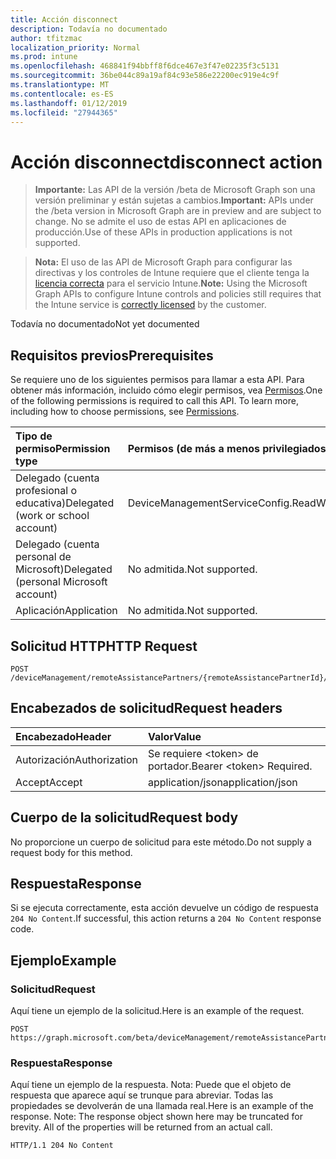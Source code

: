 ```yaml
---
title: Acción disconnect
description: Todavía no documentado
author: tfitzmac
localization_priority: Normal
ms.prod: intune
ms.openlocfilehash: 468841f94bbff8f6dce467e3f47e02235f3c5131
ms.sourcegitcommit: 36be044c89a19af84c93e586e22200ec919e4c9f
ms.translationtype: MT
ms.contentlocale: es-ES
ms.lasthandoff: 01/12/2019
ms.locfileid: "27944365"
---
```

# <a name="disconnect-action"></a><span data-ttu-id="c55d1-103">Acción disconnect</span><span class="sxs-lookup"><span data-stu-id="c55d1-103">disconnect action</span></span>

> <span data-ttu-id="c55d1-104">**Importante:** Las API de la versión /beta de Microsoft Graph son una versión preliminar y están sujetas a cambios.</span><span class="sxs-lookup"><span data-stu-id="c55d1-104">**Important:** APIs under the /beta version in Microsoft Graph are in preview and are subject to change.</span></span> <span data-ttu-id="c55d1-105">No se admite el uso de estas API en aplicaciones de producción.</span><span class="sxs-lookup"><span data-stu-id="c55d1-105">Use of these APIs in production applications is not supported.</span></span>

> <span data-ttu-id="c55d1-106">**Nota:** El uso de las API de Microsoft Graph para configurar las directivas y los controles de Intune requiere que el cliente tenga la [licencia correcta](https://go.microsoft.com/fwlink/?linkid=839381) para el servicio Intune.</span><span class="sxs-lookup"><span data-stu-id="c55d1-106">**Note:** Using the Microsoft Graph APIs to configure Intune controls and policies still requires that the Intune service is [correctly licensed](https://go.microsoft.com/fwlink/?linkid=839381) by the customer.</span></span>

<span data-ttu-id="c55d1-107">Todavía no documentado</span><span class="sxs-lookup"><span data-stu-id="c55d1-107">Not yet documented</span></span>
## <a name="prerequisites"></a><span data-ttu-id="c55d1-108">Requisitos previos</span><span class="sxs-lookup"><span data-stu-id="c55d1-108">Prerequisites</span></span>
<span data-ttu-id="c55d1-p102">Se requiere uno de los siguientes permisos para llamar a esta API. Para obtener más información, incluido cómo elegir permisos, vea [Permisos](/graph/permissions-reference).</span><span class="sxs-lookup"><span data-stu-id="c55d1-p102">One of the following permissions is required to call this API. To learn more, including how to choose permissions, see [Permissions](/graph/permissions-reference).</span></span>

|<span data-ttu-id="c55d1-111">Tipo de permiso</span><span class="sxs-lookup"><span data-stu-id="c55d1-111">Permission type</span></span>|<span data-ttu-id="c55d1-112">Permisos (de más a menos privilegiados)</span><span class="sxs-lookup"><span data-stu-id="c55d1-112">Permissions (from most to least privileged)</span></span>|
|:---|:---|
|<span data-ttu-id="c55d1-113">Delegado (cuenta profesional o educativa)</span><span class="sxs-lookup"><span data-stu-id="c55d1-113">Delegated (work or school account)</span></span>|<span data-ttu-id="c55d1-114">DeviceManagementServiceConfig.ReadWrite.All</span><span class="sxs-lookup"><span data-stu-id="c55d1-114">DeviceManagementServiceConfig.ReadWrite.All</span></span>|
|<span data-ttu-id="c55d1-115">Delegado (cuenta personal de Microsoft)</span><span class="sxs-lookup"><span data-stu-id="c55d1-115">Delegated (personal Microsoft account)</span></span>|<span data-ttu-id="c55d1-116">No admitida.</span><span class="sxs-lookup"><span data-stu-id="c55d1-116">Not supported.</span></span>|
|<span data-ttu-id="c55d1-117">Aplicación</span><span class="sxs-lookup"><span data-stu-id="c55d1-117">Application</span></span>|<span data-ttu-id="c55d1-118">No admitida.</span><span class="sxs-lookup"><span data-stu-id="c55d1-118">Not supported.</span></span>|

## <a name="http-request"></a><span data-ttu-id="c55d1-119">Solicitud HTTP</span><span class="sxs-lookup"><span data-stu-id="c55d1-119">HTTP Request</span></span>
<!-- {
  "blockType": "ignored"
}
-->
``` http
POST /deviceManagement/remoteAssistancePartners/{remoteAssistancePartnerId}/disconnect
```

## <a name="request-headers"></a><span data-ttu-id="c55d1-120">Encabezados de solicitud</span><span class="sxs-lookup"><span data-stu-id="c55d1-120">Request headers</span></span>
|<span data-ttu-id="c55d1-121">Encabezado</span><span class="sxs-lookup"><span data-stu-id="c55d1-121">Header</span></span>|<span data-ttu-id="c55d1-122">Valor</span><span class="sxs-lookup"><span data-stu-id="c55d1-122">Value</span></span>|
|:---|:---|
|<span data-ttu-id="c55d1-123">Autorización</span><span class="sxs-lookup"><span data-stu-id="c55d1-123">Authorization</span></span>|<span data-ttu-id="c55d1-124">Se requiere &lt;token&gt; de portador.</span><span class="sxs-lookup"><span data-stu-id="c55d1-124">Bearer &lt;token&gt; Required.</span></span>|
|<span data-ttu-id="c55d1-125">Accept</span><span class="sxs-lookup"><span data-stu-id="c55d1-125">Accept</span></span>|<span data-ttu-id="c55d1-126">application/json</span><span class="sxs-lookup"><span data-stu-id="c55d1-126">application/json</span></span>|

## <a name="request-body"></a><span data-ttu-id="c55d1-127">Cuerpo de la solicitud</span><span class="sxs-lookup"><span data-stu-id="c55d1-127">Request body</span></span>
<span data-ttu-id="c55d1-128">No proporcione un cuerpo de solicitud para este método.</span><span class="sxs-lookup"><span data-stu-id="c55d1-128">Do not supply a request body for this method.</span></span>

## <a name="response"></a><span data-ttu-id="c55d1-129">Respuesta</span><span class="sxs-lookup"><span data-stu-id="c55d1-129">Response</span></span>
<span data-ttu-id="c55d1-130">Si se ejecuta correctamente, esta acción devuelve un código de respuesta `204 No Content`.</span><span class="sxs-lookup"><span data-stu-id="c55d1-130">If successful, this action returns a `204 No Content` response code.</span></span>

## <a name="example"></a><span data-ttu-id="c55d1-131">Ejemplo</span><span class="sxs-lookup"><span data-stu-id="c55d1-131">Example</span></span>
### <a name="request"></a><span data-ttu-id="c55d1-132">Solicitud</span><span class="sxs-lookup"><span data-stu-id="c55d1-132">Request</span></span>
<span data-ttu-id="c55d1-133">Aquí tiene un ejemplo de la solicitud.</span><span class="sxs-lookup"><span data-stu-id="c55d1-133">Here is an example of the request.</span></span>
``` http
POST https://graph.microsoft.com/beta/deviceManagement/remoteAssistancePartners/{remoteAssistancePartnerId}/disconnect
```

### <a name="response"></a><span data-ttu-id="c55d1-134">Respuesta</span><span class="sxs-lookup"><span data-stu-id="c55d1-134">Response</span></span>
<span data-ttu-id="c55d1-p103">Aquí tiene un ejemplo de la respuesta. Nota: Puede que el objeto de respuesta que aparece aquí se trunque para abreviar. Todas las propiedades se devolverán de una llamada real.</span><span class="sxs-lookup"><span data-stu-id="c55d1-p103">Here is an example of the response. Note: The response object shown here may be truncated for brevity. All of the properties will be returned from an actual call.</span></span>
``` http
HTTP/1.1 204 No Content
```





